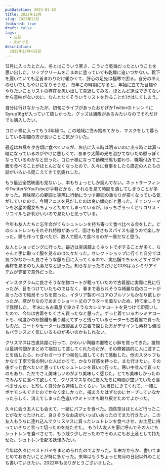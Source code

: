 ```yaml
---
pubDatetime: 2023-01-02
title: 2022年12月
slug: 2022年12月
featured: true
draft: false
tags:
  - 日記
  - 出かける
description:
  2022年12月の日記
---
```


12月に入ったとたん、冬とはこういう寒さ、こういう乾燥だったということを思い出した。リップクリームをこまめに塗っていても乾燥に追いつかない。靴下を履いていても足首まわりだけ暖かくて、肝心の足先は極寒で困る。自分の冷えのせいでしもやけになりそうだ。
毎年この時期になると、年始に立てた目標ややりたいことリストの存在を思い出して見返してみる。ほとんど達成できてないから意味がないのに、なんとなくそういうリストを作ることだけはしてしまう。

自分は行けなかったが、初旬にライブがあったおかげかTwitterのトレンドにSyrup16gが入っていて嬉しかった。グッズは通販があるみたいなのでそれだけでも購入したい。

コロナ禍に入ってもう3年経つ。この地域に住み始めてから、マスクをして暮らしている期間の方が長いことに気がついた。

最近はお昼を夕方頃に食べているが、お店に入る時は明るいのに出る時には真っ暗になっているのがやけに悲しくて、あまり太陽の光を浴びてないため鬱っぽくなっているのかなと思った。コロナ禍になって勤務形態も変わり、職場付近でご飯を食べることがほとんどなくなったので、久々に食事をしたら周辺の人たちの話がいろいろ聞こえてきて気疲れした。

もう最近全然映画も見ないし、本もちょっとしか読んでない。ネットサーフィンやTwitterやYouTubeが手軽だから、それらを見て時間を潰してしまうことが多かった。興味関心の範囲と実際に行動にうつす範囲の重なりが狭くなっている気がしていたので、今期アニメを見だしたのは良い傾向だと思った。チェンソーマンも水星の魔女もちょっとためてしまっているが。ぼっちざろっくとリコリス・リコイルも評判がいいので見たいと思っている。

今年も友人たちと忘年会がてらシュトレンを持ち寄って食べ比べる会をした。どのシュトレンもそれぞれ特徴があって、固さも甘さもスパイスも違うので楽しかった。鍋も作って食べたが、数人で囲んで食べるのが一番だなと思う。

友人とショッピングに行った。最近は実店舗よりネットでポチることが多く、ちゃんと手に取って服を見るのは久々だった。セレクトショップに行くと自分では気づかなかった良さそうな服も目に入ってくるので、実店舗でちゃんとサイズや素材を見るのも大事だなと思った。知らなかったのだけどCOSはカシミヤアイテムが豊富で意外だった。

インスタグラムに良さそうな冬物コートが載っていたので古着屋に実際に見に行ったが、目をつけていたものではなく、春まで着られそうな綺麗な色のコートがあったので結局そっちを買った。イタリア製のベロアのブルゾンもかなり欲しかったが、寒がりなのであまりショート丈のアウターを着ないため、持て余しそうで我慢した。
年末にも古着屋で良さそうなカシミヤコートを見つけて即買いしたので、今年は古着をたくさん買ったなと思った。ずっと着ているカシミヤコートも、何度かの断捨離も乗り越えてずっと残っているセーターも古着屋で買ったものだ。コートやセーターは既製品より古着で探した方がデザインも素材も値段もバランスよく気にいるものが多いのかもしれない。

クリスマスは古道具屋に行って、かわいい陶器の置物と小鉢を買ってきた。置物は最初何個かまとめて梱包して渡してくれたのだが、その際雑談的に人に渡すことを話したら、わざわざ一つずつ梱包し直してくれて感動した。他のスタッフもかなり丁寧で気の利いた人ばかりで、かなり好感を持った。また行きたい。その後ずっと食べたいと思っていたシュトレンを買いに行った。寒い中並んで買ったのもあり、ただでさえ美味しいのがより美味しく感じた。とても美味しかったのでみんなに食べて欲しくて、クリスマスなのに友人たちに時間が空いていたら食べませんか、と珍しく自分から連絡したくらい。1人当日にきてくれて、一緒にポケモンもできたのでかなり楽しかった。捕まえたはずなのにセーブしていなかったらしく、消えてしまった色違いウミトリオも取り戻せたのでよかった。

久々に会う友人にも会えて、一緒にパフェを食べた。西荻窪はほとんど行ったことがなかったけれど、良さそうなお店がいっぱいあったのでまた行きたい。この友人もうちに連れ込んでクリスマスに買ったシュトレンを食べさせ、お土産に持っていきなと言って切ったのを持たせた。
もう1人友人を家に呼んでその人にもシュトレンを食べさせて、もう残り少しだったのでその人にもお土産として持たせた。シュトレンを配る妖怪みたい。

今年は久々にベストバイをまとめられたのでよかった。年末だからか、書いてまとめておきたいことが特に多かった。来年はもうちょっと毎月の日記以外のことも書いていきたい。2022年もありがとうございました。